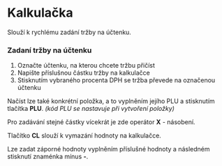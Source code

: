 # Kalkulačka

Slouží k rychlému zadání tržby na účtenku.

### Zadaní tržby na účtenku

1. Označte účtenku, na kterou chcete tržbu přičíst
2. Napište příslušnou částku tržby na kalkulačce
3. Stisknutím vybraného procenta DPH se tržba převede na označenou účtenku

Načíst lze také konkrétní položka, a to vyplněním jejího PLU a stisknutím tlačítka **PLU**. *(kód PLU se nastavuje při vytvoření položky)*

Pro zadávání stejné částky vícekrát je zde operátor **X** - násobení.

Tlačítko **CL** slouží k vymazání hodnoty na kalkulačce.

Lze zadat záporné hodnoty vyplněním příslušné hodnoty a následném stisknutí znaménka mínus **-**.
